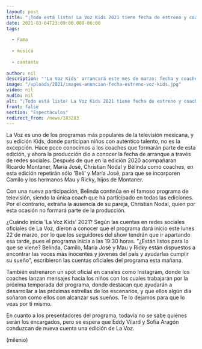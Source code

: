 ```yaml
---
layout: post
title: "¡Todo está listo! La Voz Kids 2021 tiene fecha de estreno y coaches preparados para arrancar"
date: 2021-03-04T23:09:00.000-06:00
tags:
  
  - Fama
  
  - musica
  
  - cantante
  
author: nil
description: "'La Voz Kids' arrancará este mes de marzo: fecha y coaches ya están listos para dar inicio a una producción más del programa de televisión. "
image: "/uploads/2021/images-anuncian-fecha-estreno-voz-kids.jpg"
video: nil
audio: nil
alt: "¡Todo está listo! La Voz Kids 2021 tiene fecha de estreno y coaches preparados para arrancar"
front: false
section: "Espectáculos"
redirect_from: /news/183283
---
```


La Voz es uno de los programas más populares de la televisión mexicana, y su edición Kids, donde participan niños con auténtico talento, no es la excepción. Hace poco conocimos a los coaches que formarán parte de esta edición, y ahora la producción dio a conocer la fecha de arranque a través de redes sociales. Después de que en la edición 2020 acompañaran Ricardo Montaner, María José, Christian Nodal y Belinda como coaches, en esta edición repetirán sólo 'Beli' y María José, para que se incorporen Camilo y los hermanos Mau y Ricky, hijos de Montaner. 

Con una nueva participación, Belinda continúa en el famoso programa de televisión, siendo la única coach que ha participado en todas las ediciones. Por el contrario, extraña la ausencia de su pareja, Christian Nodal, quien por esta ocasión no formará parte de la producción. 

¿Cuándo inicia 'La Voz Kids' 2021? Según las cuentas en redes sociales oficiales de La Voz, dieron a conocer que el programa dará inicio este lunes 22 de marzo, por lo que los seguidores del show tendrán que ir apartando esa tarde, pues el programa inicia a las 19:30 horas. "¿Están listos para lo que se viene?  Belinda, Camilo, María José y Mau y Ricky están dispuestos a encontrar las voces más inocentes y jóvenes del país y ayudarlas cumplir su sueño", escribieron las cuentas oficiales del programa esta mañana. 

También estrenaron un spot oficial en canales como Instagram, donde los coaches lanzan mensajes hacia los niños con los cuales trabajarán por la próxima temporada del programa, donde destacan que ayudarán a desarrollar a las próximas estrellas de los escenarios, y que ellos algún día soñaron como ellos con alcanzar sus sueños. Te lo dejamos para que lo veas por ti mismo. 

En cuanto a los presentadores del programa, todavía no se sabe quiénes serán los encargados, pero se espera que Eddy Vilard y Sofía Aragón conduzcan de nueva cuenta una edición de La Voz. 

(milenio)